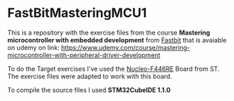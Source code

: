 # FastBitMasteringMCU1

This is a repository with the exercise files from the course **Mastering microcontroller with embedded development** from [Fastbit](http://fastbitlab.com) that is avaiable on udemy on link: https://www.udemy.com/course/mastering-microcontroller-with-peripheral-driver-development

To do the Target exercises I've used the [Nucleo-F446RE](https://www.st.com/en/evaluation-tools/nucleo-f446re.html) Board from ST.  The exercise files were adapted to work with this board. 

To compile the source files I used **STM32CubeIDE 1.1.0**
